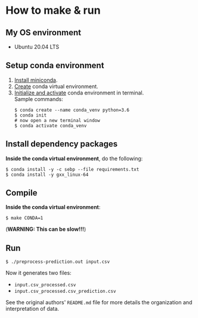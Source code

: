 # How to make & run

## My OS environment
* Ubuntu 20.04 LTS

## Setup conda environment
1. [Install miniconda](https://docs.anaconda.com/anaconda/install/).
2. [Create](https://docs.conda.io/projects/conda/en/latest/user-guide/tasks/manage-environments.html#creating-an-environment-with-commands) conda virtual environment.
3. [Initialize and activate](https://docs.conda.io/projects/conda/en/latest/user-guide/tasks/manage-environments.html#activating-an-environment) conda environment in terminal.  
    Sample commands:
    ```
    $ conda create --name conda_venv python=3.6
    $ conda init
    # now open a new terminal window
    $ conda activate conda_venv
    ```

## Install dependency packages
**Inside the conda virtual environment**, do the following:
```
$ conda install -y -c sebp --file requirements.txt
$ conda install -y gxx_linux-64
```

## Compile
**Inside the conda virtual environment**:
```
$ make CONDA=1 
```
(**WARNING: This can be slow!!!**)

## Run
```
$ ./preprocess-prediction.out input.csv
```
Now it generates two files:
* `input.csv_processed.csv`
* `input.csv_processed.csv_prediction.csv`

See the original authors' `README.md` file for more details the organization and interpretation of data.
